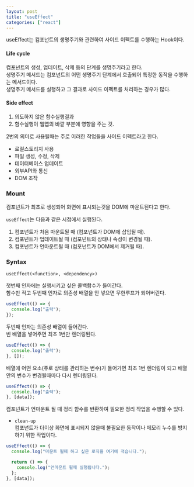 ```yaml
---
layout: post
title: "useEffect"
categories: ["react"]
---
```


useEffect는 컴포넌트의 생명주기와 관련하여 사이드 이펙트를 수행하는 Hook이다.

#### Life cycle

컴포넌트의 생성, 업데이트, 삭제 등의 단계를 생명주기라고 한다.  
생명주기 메서드는 컴포넌트의 어떤 생명주기 단계에서 호출되어 특정한 동작을 수행하는 메서드이다.  
생명주기 메서드를 실행하고 그 결과로 사이드 이펙트를 처리하는 경우가 많다.

#### Side effect

1. 의도하지 않은 함수실행결과
2. 함수실행이 웹앱의 바깥 부분에 영향을 주는 것.

2번의 의미로 사용될때는 주로 이러한 작업들을 사이드 이펙트라고 한다.

- 로컬스토리지 사용
- 파일 생성, 수정, 삭제
- 데이터베이스 업데이트
- 외부API와 통신
- DOM 조작

### Mount

컴포넌트가 최초로 생성되어 화면에 표시되는것을 DOM에 마운트된다고 한다.

`useEffect`는 다음과 같은 시점에서 실행된다.

1. 컴포넌트가 처음 마운트될 때 (컴포넌트가 DOM에 삽입될 때).
2. 컴포넌트가 업데이트될 때 (컴포넌트의 상태나 속성이 변경될 때).
3. 컴포넌트가 언마운트될 때 (컴포넌트가 DOM에서 제거될 때).

### Syntax

`useEffect(<function>, <dependency>)`

첫번째 인자에는 실행시키고 싶은 콜백함수가 들어간다.  
함수만 적고 두번째 인자로 의존성 배열을 안 넣으면 무한루프가 되어버린다.

```jsx
useEffect(() => {
  console.log("출력");
});
```

두번째 인자는 의존성 배열이 들어간다.  
빈 배열을 넣어주면 최초 1번만 렌더링된다.

```jsx
useEffect(() => {
  console.log("출력");
}, []);
```

배열에 어떤 요소(주로 상태를 관리하는 변수)가 들어가면 최초 1번 렌더링이 되고
배열 안의 변수가 변경될때마다 다시 렌더링된다.

```jsx
useEffect(() => {
  console.log("출력");
}, [data]);
```

컴포넌트가 언마운트 될 때 정리 함수를 반환하여 필요한 정리 작업을 수행할 수 있다.

- `clean-up`  
  컴포넌트가 더이상 화면에 표시되지 않을때 불필요한 동작이나 메모리 누수를 방지하기 위한 작업이다.

```jsx
useEffect(() => {
  console.log("마운트 될때 하고 싶은 로직을 여기에 적습니다.");

  return () => {
    console.log("언마운트 될때 실행됩니다.");
  };
}, [data]);
```
